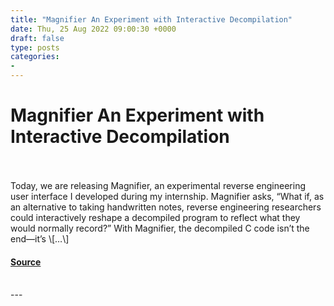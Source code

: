 ```yaml
---
title: "Magnifier An Experiment with Interactive Decompilation"
date: Thu, 25 Aug 2022 09:00:30 +0000
draft: false
type: posts
categories: 
- 
---
```

# Magnifier An Experiment with Interactive Decompilation

<br/>

<br/>
Today, we are releasing Magnifier, an experimental reverse engineering user interface I developed during my internship. Magnifier asks, “What if, as an alternative to taking handwritten notes, reverse engineering researchers could interactively reshape a decompiled program to reflect what they would normally record?” With Magnifier, the decompiled C code isn’t the end—it’s \[…\]

#### [Source](https://blog.trailofbits.com/2022/08/25/magnifier-an-experiment-with-interactive-decompilation/)

<br/>
---
